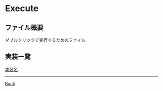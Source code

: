 # Execute

## ファイル概要

ダブルクリックで実行するためのファイル

## 実装一覧

[実装名](./__Todo/README.md)

---
[Back](../README.md)  